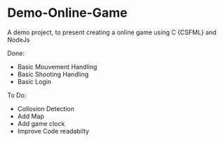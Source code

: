# Demo-Online-Game
A demo project, to present creating a online game using C {CSFML} and NodeJs

Done:
  - Basic Mouvement Handling
  - Basic Shooting Handling
  - Basic Login
 
 To Do:
  - Collosion Detection
  - Add Map
  - Add game clock
  - Improve Code readabilty
